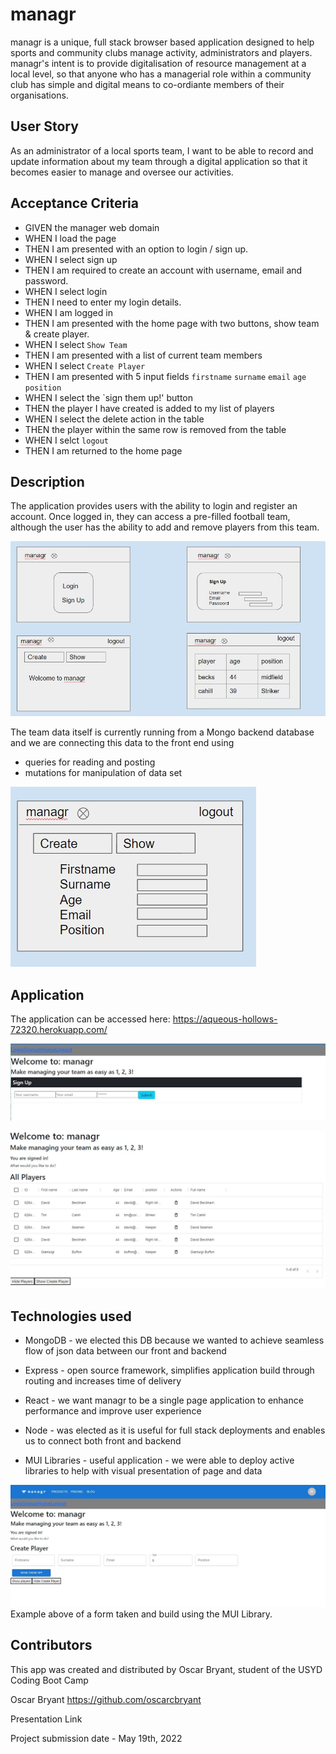 # managr
managr is a unique, full stack browser based application designed to help sports and community clubs manage activity, administrators and players. 
managr's intent is to provide digitalisation of resource management at a local level, so that anyone who has a managerial role within a community club has simple and digital means to co-ordiante members of their organisations.

## User Story

As an administrator of a local sports team,
I want to be able to record and update information about my team through a digital application
so that it becomes easier to manage and oversee our activities.

## Acceptance Criteria
- GIVEN the manager web domain
- WHEN I load the page
- THEN I am presented with an option to login / sign up. 
- WHEN I select sign up
- THEN I am required to create an account with username, email and password. 
- WHEN I select login
- THEN I need to enter my login details.
- WHEN I am logged in
- THEN I am presented with the home page with two buttons, show team & create player. 
- WHEN I select `Show Team`
- THEN I am presented with a list of current team members
- WHEN I select `Create Player`
- THEN I am presented with 5 input fields `firstname` `surname` `email` `age` `position`
- WHEN I select the `sign them up!' button
- THEN the player I have created is added to my list of players
- WHEN I select the delete action in the table
- THEN the player within the same row is removed from the table
- WHEN I selct `logout`
- THEN I am returned to the home page

## Description

The application provides users with the ability to login and register an account. 
Once logged in, they can access a pre-filled football team, although the user has the ability to add and remove players from this team.

![Wireframe](Media/wireframe.jpg)

The team data itself is currently running from a Mongo backend database and we are connecting this data to the front end using
- queries for reading and posting
- mutations for manipulation of data set

![Form](Media/fromframe.jpg)


## Application

The application can be accessed here: https://aqueous-hollows-72320.herokuapp.com/

![SignUp](Media/signup.jpg)

![Show](Media/showplayer.jpg)

## Technologies used

- MongoDB - we elected this DB because we wanted to achieve seamless flow of json data between our front and backend
- Express - open source framework, simplifies application build through routing and increases time of delivery
- React - we want managr to be a single page application to enhance performance and improve user experience
- Node - was elected as it is useful for full stack deployments and enables us to connect both front and backend

- MUI Libraries - useful application - we were able to deploy active libraries to help with visual presentation of page and data

![Create](Media/createplayer.jpg)
Example above of a form taken and build using the MUI Library.

## Contributors

This app was created and distributed by Oscar Bryant, student of the USYD Coding Boot Camp

Oscar Bryant
https://github.com/oscarcbryant

Presentation Link

Project submission date - May 19th, 2022
